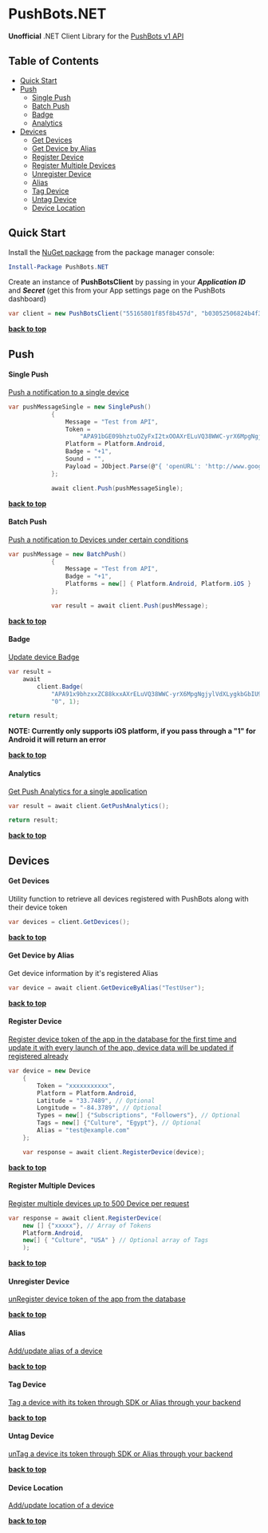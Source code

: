 # PushBots.NET
**Unofficial** .NET Client Library for the [PushBots v1 API](https://pushbots.com/developer/api/1)

Table of Contents
-----------------
* [Quick Start](#quick-start)
* [Push](#push)
  * [Single Push](#single-push)
  * [Batch Push](#batch-push)
  * [Badge](#badge)
  * [Analytics](#analytics)
* [Devices](#devices)
  * [Get Devices](#get-devices)
  * [Get Device by Alias](#get-device-by-alias)
  * [Register Device](#register-device)
  * [Register Multiple Devices](#register-multiple-devices)
  * [Unregister Device](#unregister-device)
  * [Alias](#alias)
  * [Tag Device](#tag-device)
  * [Untag Device](#untag-device)
  * [Device Location](#device-location)

Quick Start
-----------

Install the [NuGet package](https://www.nuget.org/packages/PushBots.NET/) from the package manager console:

```powershell
Install-Package PushBots.NET
```

Create an instance of **PushBotsClient** by passing in your ***Application ID*** and ***Secret*** (get this from your App settings page on the PushBots dashboard)

```c#
var client = new PushBotsClient("55165801f85f8b457d", "b03052506824b4f3165ecc0");
```

**[back to top](#pushbotsnet)**

Push
----
#### Single Push

[Push a notification to a single device](https://pushbots.com/developer/api/1#PushOne)

```c#
var pushMessageSingle = new SinglePush()
            {
                Message = "Test from API",
                Token =
                    "APA91bGE09bhztuOZyFxI2txOOAXrELuVQ38WWC-yrX6MpgNgjylVdXLygkbGbIU9x6aToJl3C5nVGJtdteAyGVbY19TSBWYnYip0-Arjv3-6KRDq9sDobbpc17yxb3OpFO_nxxxxxxxxxxx",
                Platform = Platform.Android,
                Badge = "+1",
                Sound = "",
                Payload = JObject.Parse(@"{ 'openURL': 'http://www.google.com/' }")
            };

            await client.Push(pushMessageSingle);
```

**[back to top](#pushbotsnet)**

#### Batch Push

[Push a notification to Devices under certain conditions](https://pushbots.com/developer/api/1#batch_push)

```c#
var pushMessage = new BatchPush()
            {
                Message = "Test from API",
                Badge = "+1",
                Platforms = new[] { Platform.Android, Platform.iOS }
            };

            var result = await client.Push(pushMessage);
```

**[back to top](#pushbotsnet)**

#### Badge

[Update device Badge](https://pushbots.com/developer/api/1#badge)

```c#
var result =
    await
        client.Badge(
            "APA91x9bhzxxZC88kxxAXrELuVQ38WWC-yrX6MpgNgjylVdXLygkbGbIU9x6aToJl3C5nVGJtdteAyGVbY19TSBWYnYip0-Arjv3-6xxxxxx",
            "0", 1);

return result;
```

**NOTE: Currently only supports iOS platform, if you pass through a "1" for Android it will return an error**

**[back to top](#pushbotsnet)**

#### Analytics

[Get Push Analytics for a single application](https://pushbots.com/developer/api/1#getAnalytics)

```c#
var result = await client.GetPushAnalytics();

return result;
```

**[back to top](#pushbotsnet)**

Devices
-------

#### Get Devices

Utility function to retrieve all devices registered with PushBots along with their device token

```c#
var devices = client.GetDevices();
```

**[back to top](#pushbotsnet)**

#### Get Device by Alias

Get device information by it's registered Alias

```c#
var device = await client.GetDeviceByAlias("TestUser");
```

**[back to top](#pushbotsnet)**

#### Register Device

[Register device token of the app in the database for the first time and update it with every launch of the app, device data will be updated if registered already](https://pushbots.com/developer/api/1#register)

```c#
var device = new Device
    {
        Token = "xxxxxxxxxxx",
        Platform = Platform.Android,
        Latitude = "33.7489", // Optional
        Longitude = "-84.3789", // Optional
        Types = new[] {"Subscriptions", "Followers"}, // Optional
        Tags = new[] {"Culture", "Egypt"}, // Optional
        Alias = "test@example.com"
    };

    var response = await client.RegisterDevice(device);
```

**[back to top](#pushbotsnet)**

#### Register Multiple Devices

[Register multiple devices up to 500 Device per request](https://pushbots.com/developer/api/1#batchtoken)

```c#
var response = await client.RegisterDevice(
    new [] {"xxxxx"}, // Array of Tokens
    Platform.Android,
    new[] { "Culture", "USA" } // Optional array of Tags
    );
```

**[back to top](#pushbotsnet)**

#### Unregister Device

[unRegister device token of the app from the database](https://pushbots.com/developer/api/1#unregister)

**[back to top](#pushbotsnet)**

#### Alias
[Add/update alias of a device](https://pushbots.com/developer/api/1#alias)

**[back to top](#pushbotsnet)**

#### Tag Device

[Tag a device with its token through SDK or Alias through your backend](https://pushbots.com/developer/api/1#tag)

**[back to top](#pushbotsnet)**

#### Untag Device

[unTag a device its token through SDK or Alias through your backend](https://pushbots.com/developer/api/1#deltag)

**[back to top](#pushbotsnet)**

#### Device Location

[Add/update location of a device](https://pushbots.com/developer/api/1#geo)

**[back to top](#pushbotsnet)**
